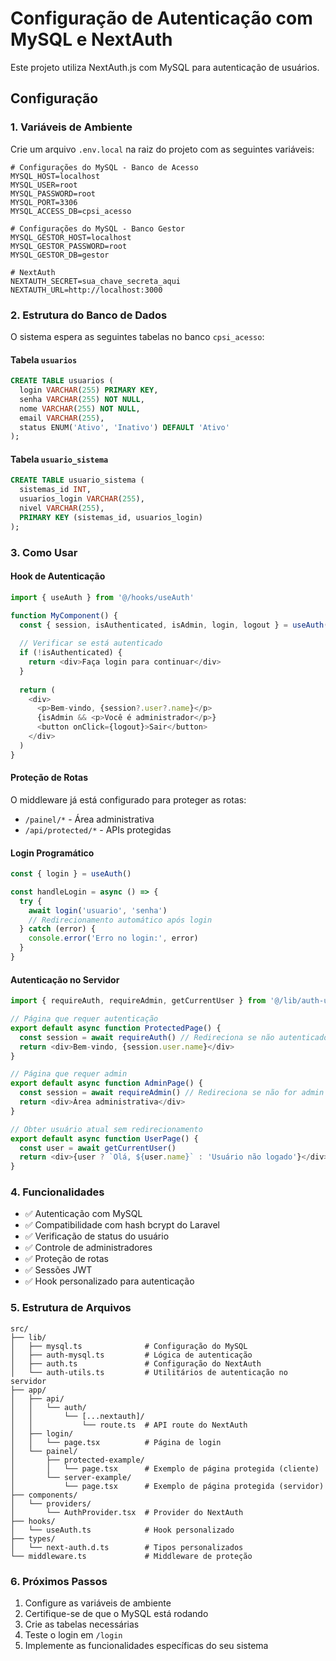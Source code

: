 # Configuração de Autenticação com MySQL e NextAuth

Este projeto utiliza NextAuth.js com MySQL para autenticação de usuários.

## Configuração

### 1. Variáveis de Ambiente

Crie um arquivo `.env.local` na raiz do projeto com as seguintes variáveis:

```env
# Configurações do MySQL - Banco de Acesso
MYSQL_HOST=localhost
MYSQL_USER=root
MYSQL_PASSWORD=root
MYSQL_PORT=3306
MYSQL_ACCESS_DB=cpsi_acesso

# Configurações do MySQL - Banco Gestor
MYSQL_GESTOR_HOST=localhost
MYSQL_GESTOR_PASSWORD=root
MYSQL_GESTOR_DB=gestor

# NextAuth
NEXTAUTH_SECRET=sua_chave_secreta_aqui
NEXTAUTH_URL=http://localhost:3000
```

### 2. Estrutura do Banco de Dados

O sistema espera as seguintes tabelas no banco `cpsi_acesso`:

#### Tabela `usuarios`
```sql
CREATE TABLE usuarios (
  login VARCHAR(255) PRIMARY KEY,
  senha VARCHAR(255) NOT NULL,
  nome VARCHAR(255) NOT NULL,
  email VARCHAR(255),
  status ENUM('Ativo', 'Inativo') DEFAULT 'Ativo'
);
```

#### Tabela `usuario_sistema`
```sql
CREATE TABLE usuario_sistema (
  sistemas_id INT,
  usuarios_login VARCHAR(255),
  nivel VARCHAR(255),
  PRIMARY KEY (sistemas_id, usuarios_login)
);
```

### 3. Como Usar

#### Hook de Autenticação
```typescript
import { useAuth } from '@/hooks/useAuth'

function MyComponent() {
  const { session, isAuthenticated, isAdmin, login, logout } = useAuth()
  
  // Verificar se está autenticado
  if (!isAuthenticated) {
    return <div>Faça login para continuar</div>
  }
  
  return (
    <div>
      <p>Bem-vindo, {session?.user?.name}</p>
      {isAdmin && <p>Você é administrador</p>}
      <button onClick={logout}>Sair</button>
    </div>
  )
}
```

#### Proteção de Rotas
O middleware já está configurado para proteger as rotas:
- `/painel/*` - Área administrativa
- `/api/protected/*` - APIs protegidas

#### Login Programático
```typescript
const { login } = useAuth()

const handleLogin = async () => {
  try {
    await login('usuario', 'senha')
    // Redirecionamento automático após login
  } catch (error) {
    console.error('Erro no login:', error)
  }
}
```

#### Autenticação no Servidor
```typescript
import { requireAuth, requireAdmin, getCurrentUser } from '@/lib/auth-utils'

// Página que requer autenticação
export default async function ProtectedPage() {
  const session = await requireAuth() // Redireciona se não autenticado
  return <div>Bem-vindo, {session.user.name}</div>
}

// Página que requer admin
export default async function AdminPage() {
  const session = await requireAdmin() // Redireciona se não for admin
  return <div>Área administrativa</div>
}

// Obter usuário atual sem redirecionamento
export default async function UserPage() {
  const user = await getCurrentUser()
  return <div>{user ? `Olá, ${user.name}` : 'Usuário não logado'}</div>
}
```

### 4. Funcionalidades

- ✅ Autenticação com MySQL
- ✅ Compatibilidade com hash bcrypt do Laravel
- ✅ Verificação de status do usuário
- ✅ Controle de administradores
- ✅ Proteção de rotas
- ✅ Sessões JWT
- ✅ Hook personalizado para autenticação

### 5. Estrutura de Arquivos

```
src/
├── lib/
│   ├── mysql.ts              # Configuração do MySQL
│   ├── auth-mysql.ts         # Lógica de autenticação
│   ├── auth.ts               # Configuração do NextAuth
│   └── auth-utils.ts         # Utilitários de autenticação no servidor
├── app/
│   ├── api/
│   │   └── auth/
│   │       └── [...nextauth]/
│   │           └── route.ts  # API route do NextAuth
│   ├── login/
│   │   └── page.tsx          # Página de login
│   └── painel/
│       ├── protected-example/
│       │   └── page.tsx      # Exemplo de página protegida (cliente)
│       └── server-example/
│           └── page.tsx      # Exemplo de página protegida (servidor)
├── components/
│   └── providers/
│       └── AuthProvider.tsx  # Provider do NextAuth
├── hooks/
│   └── useAuth.ts            # Hook personalizado
├── types/
│   └── next-auth.d.ts        # Tipos personalizados
└── middleware.ts             # Middleware de proteção
```

### 6. Próximos Passos

1. Configure as variáveis de ambiente
2. Certifique-se de que o MySQL está rodando
3. Crie as tabelas necessárias
4. Teste o login em `/login`
5. Implemente as funcionalidades específicas do seu sistema 